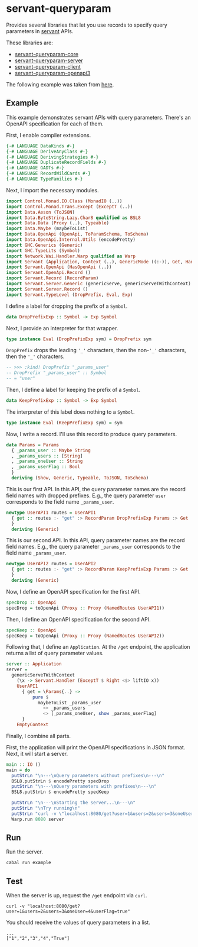 # servant-queryparam

Provides several libraries that let you use records to specify query parameters in [servant](https://hackage.haskell.org/package/servant) APIs.

These libraries are:

- [servant-queryparam-core](https://github.com/deemp/servant-queryparam/blob/main/servant-queryparam-core)
- [servant-queryparam-server](https://github.com/deemp/servant-queryparam/blob/main/servant-queryparam-server)
- [servant-queryparam-client](https://github.com/deemp/servant-queryparam/blob/main/servant-queryparam-client)
- [servant-queryparam-openapi3](https://github.com/deemp/servant-queryparam/blob/main/servant-queryparam-openapi3)

The following example was taken from [here](https://github.com/deemp/servant-queryparam/tree/main/servant-queryparam-example).

## Example

This example demonstrates servant APIs with query parameters.
There's an OpenAPI specification for each of them.

First, I enable compiler extensions.

```haskell
{-# LANGUAGE DataKinds #-}
{-# LANGUAGE DeriveAnyClass #-}
{-# LANGUAGE DerivingStrategies #-}
{-# LANGUAGE DuplicateRecordFields #-}
{-# LANGUAGE GADTs #-}
{-# LANGUAGE RecordWildCards #-}
{-# LANGUAGE TypeFamilies #-}
```

Next, I import the necessary modules.

```haskell
import Control.Monad.IO.Class (MonadIO (..))
import Control.Monad.Trans.Except (ExceptT (..))
import Data.Aeson (ToJSON)
import Data.ByteString.Lazy.Char8 qualified as BSL8
import Data.Data (Proxy (..), Typeable)
import Data.Maybe (maybeToList)
import Data.OpenApi (OpenApi, ToParamSchema, ToSchema)
import Data.OpenApi.Internal.Utils (encodePretty)
import GHC.Generics (Generic)
import GHC.TypeLits (Symbol)
import Network.Wai.Handler.Warp qualified as Warp
import Servant (Application, Context (..), GenericMode ((:-)), Get, Handler (..), JSON, NamedRoutes, ServerError, (:>))
import Servant.OpenApi (HasOpenApi (..))
import Servant.OpenApi.Record ()
import Servant.Record (RecordParam)
import Servant.Server.Generic (genericServe, genericServeTWithContext)
import Servant.Server.Record ()
import Servant.TypeLevel (DropPrefix, Eval, Exp)
```

I define a label for dropping the prefix of a `Symbol`.

```haskell
data DropPrefixExp :: Symbol -> Exp Symbol
```

Next, I provide an interpreter for that wrapper.

```haskell
type instance Eval (DropPrefixExp sym) = DropPrefix sym
```

`DropPrefix` drops the leading `'_'` characters, then the non-`'_'` characters, then the `'_'` characters.

```haskell
-- >>> :kind! DropPrefix "_params_user"
-- DropPrefix "_params_user" :: Symbol
-- = "user"
```

Then, I define a label for keeping the prefix of a `Symbol`.

```haskell
data KeepPrefixExp :: Symbol -> Exp Symbol
```

The interpreter of this label does nothing to a `Symbol`.

```haskell
type instance Eval (KeepPrefixExp sym) = sym
```

Now, I write a record.
I'll use this record to produce query parameters.

```haskell
data Params = Params
  { _params_user :: Maybe String
  , _params_users :: [String]
  , _params_oneUser :: String
  , _params_userFlag :: Bool
  }
  deriving (Show, Generic, Typeable, ToJSON, ToSchema)
```

This is our first API.
In this API, the query parameter names are the record field names with dropped prefixes.
E.g., the query parameter `user` corresponds to the field name `_params_user`.

```haskell
newtype UserAPI1 routes = UserAPI1
  { get :: routes :- "get" :> RecordParam DropPrefixExp Params :> Get '[JSON] [String]
  }
  deriving (Generic)
```

This is our second API.
In this API, query parameter names are the record field names.
E.g., the query parameter `_params_user` corresponds to the field name `_params_user`.

```haskell
newtype UserAPI2 routes = UserAPI2
  { get :: routes :- "get" :> RecordParam KeepPrefixExp Params :> Get '[JSON] [String]
  }
  deriving (Generic)
```

Now, I define an OpenAPI specification for the first API.

```haskell
specDrop :: OpenApi
specDrop = toOpenApi (Proxy :: Proxy (NamedRoutes UserAPI1))
```

Then, I define an OpenAPI specification for the second API.

```haskell
specKeep :: OpenApi
specKeep = toOpenApi (Proxy :: Proxy (NamedRoutes UserAPI2))
```

Following that, I define an `Application`.
At the `/get` endpoint, the application returns a list of query parameter values.

```haskell
server :: Application
server =
  genericServeTWithContext
    (\x -> Servant.Handler (ExceptT $ Right <$> liftIO x))
    UserAPI1
      { get = \Params{..} ->
          pure $
            maybeToList _params_user
              <> _params_users
              <> [_params_oneUser, show _params_userFlag]
      }
    EmptyContext
```

Finally, I combine all parts.

First, the application will print the OpenAPI specifications in JSON format. Next, it will start a server.

```haskell
main :: IO ()
main = do
  putStrLn "\n---\nQuery parameters without prefixes\n---\n"
  BSL8.putStrLn $ encodePretty specDrop
  putStrLn "\n---\nQuery parameters with prefixes\n---\n"
  BSL8.putStrLn $ encodePretty specKeep

  putStrLn "\n---\nStarting the server...\n---\n"
  putStrLn "\nTry running\n"
  putStrLn "curl -v \"localhost:8080/get?user=1&users=2&users=3&oneUser=4&userFlag=true\""
  Warp.run 8080 server
```

## Run

Run the server.

```hs
cabal run example
```

## Test

When the server is up, request the `/get` endpoint via `curl`.

```console
curl -v "localhost:8080/get?user=1&users=2&users=3&oneUser=4&userFlag=true"
```

You should receive the values of query parameters in a list.

```console
...
["1","2","3","4","True"]
```
